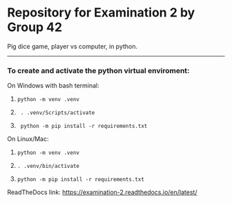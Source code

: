 # Repository for Examination 2 by Group 42

Pig dice game, player vs computer, in python.

----------------

### __To create and activate the python virtual enviroment:__


On Windows with bash terminal:
1. ```
   python -m venv .venv
   ```
2. ```
    . .venv/Scripts/activate
   ```
3. ```
    python -m pip install -r requirements.txt
   ```

On Linux/Mac:
1. ```
   python -m venv .venv
   ```
2. ```
   . .venv/bin/activate
   ```
3. ```
   python -m pip install -r requirements.txt
   ```

ReadTheDocs link:
https://examination-2.readthedocs.io/en/latest/
